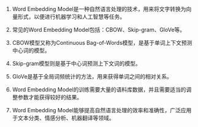 1. Word Embedding Model是一种自然语言处理的技术，用来将文字转换为向量形式，以便进行机器学习和人工智慧等任务。

2. 常见的Word Embedding Model包括：CBOW、Skip-gram、GloVe等。

3. CBOW模型又称为Continuous Bag-of-Words模型，是基于单词上下文预测中心词的模型。

4. Skip-gram模型则是基于中心词预测上下文词的模型。

5. GloVe是基于全局词频统计的方法，用来获得单词之间的相对关系。

6. Word Embedding Model的训练需要大量的语料库数据，并且需要适当的调整参数才能获得较好的结果。

7. Word Embedding Model能够提高自然语言处理的效率和准确性，广泛应用于文本分类、情感分析、机器翻译等领域。
